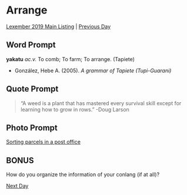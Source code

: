# Arrange
[Lexember 2019 Main Listing](_prompts/r-conlangs/lexember/2019/toc_lex19.md) | [Previous Day](_prompts/r-conlangs/lexember/2019/prompts/w2/10.md)

## Word Prompt

**yakatu** _ac.v._ To comb; To farm; To arrange. (Tapiete)

+ González, Hebe A. (2005). _A grammar of Tapiete (Tupi-Guarani)_

## Quote Prompt

> “A weed is a plant that has mastered every survival skill except for learning how to grow in rows.” -Doug Larson

## Photo Prompt

[Sorting parcels in a post office](https://commons.wikimedia.org/wiki/File:Bundesarchiv_Bild_183-22350-0001,_Berlin,_Postamt_O_17,_P%C3%A4ckchenverteilung.jpg)

## BONUS

How do you organize the information of your conlang (if at all)?

[Next Day](_prompts/r-conlangs/lexember/2019/prompts/w2/12.md)
